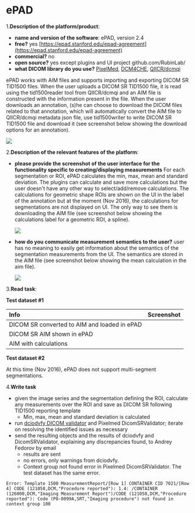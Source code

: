 # ePAD

1.**Description of the platform/product**:

* **name and version of the software**: ePAD, version 2.4
* **free?** yes [https://epad.stanford.edu/epad-agreement](https://epad.stanford.edu/epad-agreement)
* **commercial?** no
* **open source?** yes except plugins and UI project github.com/RubinLab/
* **what DICOM library do you use?** [PixelMed](http://www.pixelmed.com/), [DCM4CHE](http://www.dcm4che.org/), [QIICR/dcmqi](https://github.com/QIICR/dcmqi)

ePAD works with AIM files and supports importing and exporting DICOM SR TID1500 files. When the user uploads a DICOM SR TID1500 file, it is read using the tid1500reader tool from QIICR/dcmqi and an AIM file is constructed with the information present in the file. When the user downloads an annotation, \(s\)he can choose to download the DICOM files related to that annotation, which will automatically convert the AIM file to QIICR/dcmqi metadata json file, use tid1500writer to write DICOM SR TID1500 file and download it \(see screenshot below showing the download options for an annotation\).

![](../../.gitbook/assets/epadsr_downloadaim.png)

2.**Description of the relevant features of the platform**:

* **please provide the screenshot of the user interface for the functionality specific to creating/displaying measurements** For each segmentation or ROI, ePAD calculates the min, max, mean and standard deviation. The plugins can calculate and save more calculations but the user doesn't have any other way to select/add/remove calculations. The calculations for geometric shape ROIs are shown on the UI in the label of the annotation but at the moment \(Nov 2016\), the calculations for segmentations are not displayed on UI. The only way to see them is downloading the AIM file \(see screenshot below showing the calculations label for a geometric ROI, a spline\).

  ![](../../.gitbook/assets/epadsr_roi.png)

* **how do you communicate measurement semantics to the user?** user has no meaning to easily get information about the semantics of the segmentation measurements from the UI. The semantics are stored in the AIM file \(see screenshot below showing the mean calculation in the aim file\).

  ![](../../.gitbook/assets/epadsr_mean.png)

3.**Read task**:

**Test dataset \#1**

| Info | Screenshot |
| :--- | :--- |
| DICOM SR converted to AIM and loaded in ePAD |   |
| DICOM SR AIM shown in ePAD |   |
| AIM with calculations |   |

**Test dataset \#2**

At this time \(Nov 2016\), ePAD does not support multi-segment segmentations.

4.**Write task**

* given the image series and the segmentation defining the ROI, calculate any measurements over the ROI and save as DICOM SR following TID1500 reporting template
  * Min, max, mean and standard deviation is calculated
* run [dciodvfy DICOM validator](http://www.dclunie.com/dicom3tools/dciodvfy.html) and Pixelmed DicomSRValidator; iterate on resolving the identified issues as necessary
* send the resulting objects and the results of dciodvfy and DicomSRValidator, explaining any discrepancies found, to Andrey Fedorov by email
  * results are sent
  * no errors, only warnings from dciodvfy. 
  * Context group not found error in Pixelmed DicomSRValidator. The test dataset has the same error.

`Error: Template 1500 MeasurementReport/[Row 1] CONTAINER CID 7021/[Row 4] CODE (121058,DCM,"Procedure reported"): 1.4: /CONTAINER (126000,DCM,"Imaging Measurement Report")/CODE (121058,DCM,"Procedure reported"): Code (P0-0099A,SRT,"Imaging procedure") not found in context group 100`

